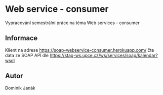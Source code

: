 # Web service - consumer
Vypracování semestrální práce na téma Web services - consumer
## Informace
Klient na adrese https://soap-webservice-consumer.herokuapp.com/ čte data ze SOAP API dle https://stag-ws.upce.cz/ws/services/soap/kalendar?wsdl

## Autor
Dominik Janák